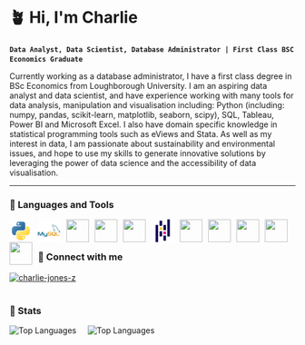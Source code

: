 # 🪴 Hi, I'm Charlie

**`Data Analyst, Data Scientist, Database Administrator | First Class BSC Economics Graduate`**

Currently working as a database administrator, I have a first class degree in BSc Economics from Loughborough University. I am an aspiring data analyst and data scientist, and have experience working with many tools for data analysis, manipulation and visualisation including: Python (including: numpy, pandas, scikit-learn, matplotlib, seaborn, scipy), SQL, Tableau, Power BI and Microsoft Excel. I also have domain specific knowledge in statistical programming tools such as eViews and Stata.
As well as my interest in data, I am passionate about sustainability and environmental issues, and hope to use my skills to generate innovative solutions by leveraging the power of data science and the accessibility of data visualisation.

---

### 🌳 Languages and Tools
<picture>
<img align="left" width="40" style="padding-right:10px;" height="40" src="https://raw.githubusercontent.com/devicons/devicon/master/icons/python/python-original.svg"/>
</picture>
<picture>
<img align="left" width="40" style="padding-right:10px;" height="40" href="https://www.mysql.com" src="https://raw.githubusercontent.com/devicons/devicon/master/icons/mysql/mysql-original-wordmark.svg"/>
</picture>
<picture>
<img align="left" width="40" style="padding-right:10px;" height="40" href="https://powerbi.microsoft.com/" src="https://upload.vectorlogo.zone/logos/microsoft_powerbi/images/985205ac-fb3d-4c80-97f4-7bc0fec8c67d.svg"/>
</picture>
<picture>
<img align="left" width="40" style="padding-right:10px;" height="40" href="https://www.tableau.com/en-gb" src="https://upload.vectorlogo.zone/logos/tableau/images/113a311a-6d5d-4b7e-9193-79807e4844e3.svg"/>
</picture>
<picture>
<img align="left" width="40" style="padding-right:10px;" height="40" href="https://www.microsoft.com/en-gb/microsoft-365/excel" src="https://cdn.worldvectorlogo.com/logos/excel-4.svg"/>
</picture>
<picture>
<img align="left" width="40" style="padding-right:10px;" height="40" href="https://pandas.pydata.org/" src="https://raw.githubusercontent.com/devicons/devicon/2ae2a900d2f041da66e950e4d48052658d850630/icons/pandas/pandas-original.svg"/>
</picture>
<picture>
<img align="left" width="40" style="padding-right:10px;" height="40" href="https://scikit-learn.org/" src="https://upload.wikimedia.org/wikipedia/commons/0/05/Scikit_learn_logo_small.svg"/>
</picture>
<picture>
<img align="left" width="40" style="padding-right:10px;" height="40" href="https://seaborn.pydata.org/" src="https://seaborn.pydata.org/_images/logo-mark-lightbg.svg"/>
</picture>
<picture>
<img align="left" width="40" style="padding-right:10px;" height="40" href="https://www.sqlite.org/" src="https://www.vectorlogo.zone/logos/sqlite/sqlite-icon.svg"/>
</picture>
<picture>
<img align="left" width="40" style="padding-right:10px;" height="40" href="https://pytorch.org/" src="https://www.vectorlogo.zone/logos/pytorch/pytorch-icon.svg"/> 
</picture>
<picture>
<img align="left" width="40" style="padding-right:10px;" height="40" href="https://www.tensorflow.org" src="https://www.vectorlogo.zone/logos/tensorflow/tensorflow-icon.svg"/>
</picture>
<br />

#

### 🌱 Connect with me
<p align="left">
<a href="https://linkedin.com/in/charlie-jones-z" target="blank"><img align="center" src="https://raw.githubusercontent.com/rahuldkjain/github-profile-readme-generator/master/src/images/icons/Social/linked-in-alt.svg" alt="charlie-jones-z" height="30" width="40" /></a>
</p>

# 

### 🌲 Stats

<picture>
  <source
    srcset="https://github-readme-stats.vercel.app/api/top-langs?username=charliejones2&show_icons=true&theme=gruvbox&locale=en"
    media="(prefers-color-scheme: dark)"
  />
  <source
    srcset="https://github-readme-stats.vercel.app/api/top-langs?username=charliejones2&show_icons=true&theme=vue&locale=en"
    media="(prefers-color-scheme: light), (prefers-color-scheme: no-preference)"
  />
  <img align="left" alt="Top Languages" style="height:196px; padding-right:20px;" src="https://github-readme-stats.vercel.app/api?username=charliejones2&show_icons=true"/>
</picture>
<picture>
  <source
    srcset="https://github-readme-stats.vercel.app/api?username=charliejones2&show_icons=true&theme=gruvbox&locale=en"
    media="(prefers-color-scheme: dark)"
  />
  <source
    srcset="https://github-readme-stats.vercel.app/api?username=charliejones2&show_icons=true&theme=vue&locale=en"
    media="(prefers-color-scheme: light), (prefers-color-scheme: no-preference)"
  />
  <img align="left" alt="Top Languages" style="height:196px; padding-right:20px;" src="https://github-readme-stats.vercel.app/api?username=charliejones2&show_icons=true"/>
</picture>
